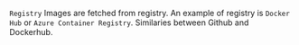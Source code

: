 `Registry`
Images are fetched from registry. An example of registry is `Docker Hub` or `Azure Container Registry`. Similaries between Github and Dockerhub. 
